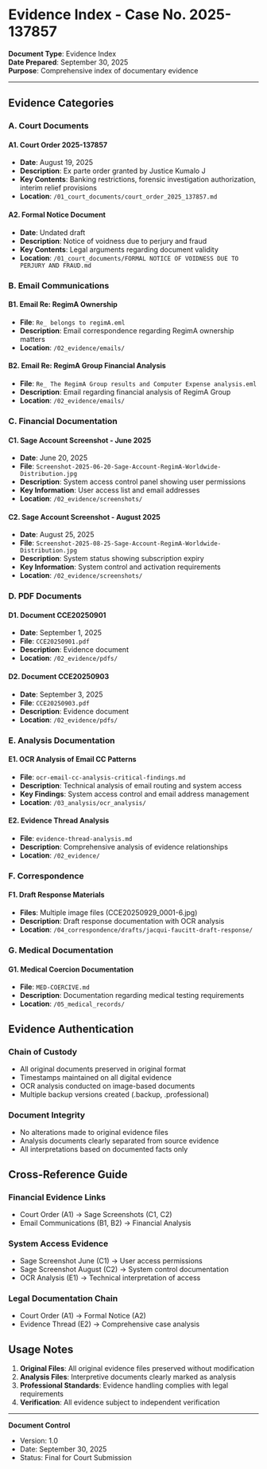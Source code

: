 # Evidence Index - Case No. 2025-137857

**Document Type**: Evidence Index  
**Date Prepared**: September 30, 2025  
**Purpose**: Comprehensive index of documentary evidence

---

## Evidence Categories

### A. Court Documents

#### A1. Court Order 2025-137857
- **Date**: August 19, 2025
- **Description**: Ex parte order granted by Justice Kumalo J
- **Key Contents**: Banking restrictions, forensic investigation authorization, interim relief provisions
- **Location**: `/01_court_documents/court_order_2025_137857.md`

#### A2. Formal Notice Document
- **Date**: Undated draft
- **Description**: Notice of voidness due to perjury and fraud
- **Key Contents**: Legal arguments regarding document validity
- **Location**: `/01_court_documents/FORMAL NOTICE OF VOIDNESS DUE TO PERJURY AND FRAUD.md`

### B. Email Communications

#### B1. Email Re: RegimA Ownership
- **File**: `Re_ belongs to regimA.eml`
- **Description**: Email correspondence regarding RegimA ownership matters
- **Location**: `/02_evidence/emails/`

#### B2. Email Re: RegimA Group Financial Analysis
- **File**: `Re_ The RegimA Group results and Computer Expense analysis.eml`
- **Description**: Email regarding financial analysis of RegimA Group
- **Location**: `/02_evidence/emails/`

### C. Financial Documentation

#### C1. Sage Account Screenshot - June 2025
- **Date**: June 20, 2025
- **File**: `Screenshot-2025-06-20-Sage-Account-RegimA-Worldwide-Distribution.jpg`
- **Description**: System access control panel showing user permissions
- **Key Information**: User access list and email addresses
- **Location**: `/02_evidence/screenshots/`

#### C2. Sage Account Screenshot - August 2025
- **Date**: August 25, 2025
- **File**: `Screenshot-2025-08-25-Sage-Account-RegimA-Worldwide-Distribution.jpg`
- **Description**: System status showing subscription expiry
- **Key Information**: System control and activation requirements
- **Location**: `/02_evidence/screenshots/`

### D. PDF Documents

#### D1. Document CCE20250901
- **Date**: September 1, 2025
- **File**: `CCE20250901.pdf`
- **Description**: Evidence document
- **Location**: `/02_evidence/pdfs/`

#### D2. Document CCE20250903
- **Date**: September 3, 2025
- **File**: `CCE20250903.pdf`
- **Description**: Evidence document
- **Location**: `/02_evidence/pdfs/`

### E. Analysis Documentation

#### E1. OCR Analysis of Email CC Patterns
- **File**: `ocr-email-cc-analysis-critical-findings.md`
- **Description**: Technical analysis of email routing and system access
- **Key Findings**: System access control and email address management
- **Location**: `/03_analysis/ocr_analysis/`

#### E2. Evidence Thread Analysis
- **File**: `evidence-thread-analysis.md`
- **Description**: Comprehensive analysis of evidence relationships
- **Location**: `/02_evidence/`

### F. Correspondence

#### F1. Draft Response Materials
- **Files**: Multiple image files (CCE20250929_0001-6.jpg)
- **Description**: Draft response documentation with OCR analysis
- **Location**: `/04_correspondence/drafts/jacqui-faucitt-draft-response/`

### G. Medical Documentation

#### G1. Medical Coercion Documentation
- **File**: `MED-COERCIVE.md`
- **Description**: Documentation regarding medical testing requirements
- **Location**: `/05_medical_records/`

## Evidence Authentication

### Chain of Custody
- All original documents preserved in original format
- Timestamps maintained on all digital evidence
- OCR analysis conducted on image-based documents
- Multiple backup versions created (.backup, .professional)

### Document Integrity
- No alterations made to original evidence files
- Analysis documents clearly separated from source evidence
- All interpretations based on documented facts only

## Cross-Reference Guide

### Financial Evidence Links
- Court Order (A1) → Sage Screenshots (C1, C2)
- Email Communications (B1, B2) → Financial Analysis

### System Access Evidence
- Sage Screenshot June (C1) → User access permissions
- Sage Screenshot August (C2) → System control documentation
- OCR Analysis (E1) → Technical interpretation of access

### Legal Documentation Chain
- Court Order (A1) → Formal Notice (A2)
- Evidence Thread (E2) → Comprehensive case analysis

## Usage Notes

1. **Original Files**: All original evidence files preserved without modification
2. **Analysis Files**: Interpretive documents clearly marked as analysis
3. **Professional Standards**: Evidence handling complies with legal requirements
4. **Verification**: All evidence subject to independent verification

---

**Document Control**
- Version: 1.0
- Date: September 30, 2025
- Status: Final for Court Submission